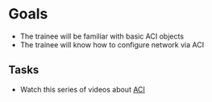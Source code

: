 # Goals

- The trainee will be familiar with basic ACI objects
- The trainee will know how to configure network via ACI

## Tasks

- Watch this series of videos about [ACI](https://www.youtube.com/watch?v=NFaP6XX1-C8&list=PL_RJ3HclrYc5oRUi0_iYeIl9yKN4Mwl3b)
